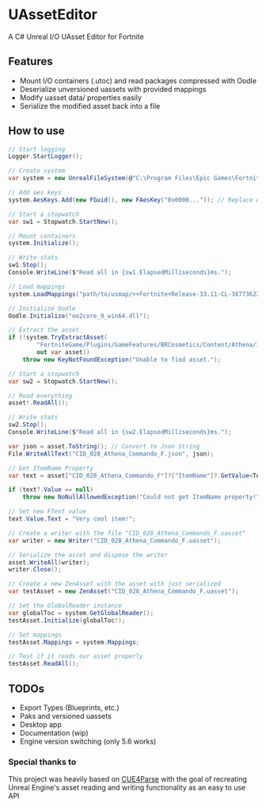 # UAssetEditor
A C# Unreal I/O UAsset Editor for Fortnite

## Features
- Mount I/O containers (.utoc) and read packages compressed with Oodle
- Deserialize unversioned uassets with provided mappings
- Modify uasset data/ properties easily
- Serialize the modified asset back into a file

## How to use
```csharp
// Start logging
Logger.StartLogger();

// Create system
var system = new UnrealFileSystem(@"C:\Program Files\Epic Games\Fortnite\FortniteGame\Content\Paks");

// Add aes keys
system.AesKeys.Add(new FGuid(), new FAesKey("0x0000...")); // Replace with your game's AesKey

// Start a stopwatch
var sw1 = Stopwatch.StartNew();

// Mount containers
system.Initialize();

// Write stats
sw1.Stop();
Console.WriteLine($"Read all in {sw1.ElapsedMilliseconds}ms.");

// Load mappings
system.LoadMappings("path/to/usmap/++Fortnite+Release-33.11-CL-38773622-Windows_oo.usmap", "path/to/dll/oo2core_9_win64.dll (if needed)");

// Initialize Oodle
Oodle.Initialize("oo2core_9_win64.dll");

// Extract the asset
if (!system.TryExtractAsset(
        "FortniteGame/Plugins/GameFeatures/BRCosmetics/Content/Athena/Items/Cosmetics/Characters/CID_028_Athena_Commando_F.uasset",
        out var asset))
    throw new KeyNotFoundException("Unable to find asset.");

// Start a stopwatch
var sw2 = Stopwatch.StartNew();

// Read everything
asset!.ReadAll();

// Write stats
sw2.Stop();
Console.WriteLine($"Read all in {sw2.ElapsedMilliseconds}ms.");

var json = asset.ToString(); // Convert to Json String
File.WriteAllText("CID_028_Athena_Commando_F.json", json);

// Get ItemName Property
var text = asset["CID_028_Athena_Commando_F"]?["ItemName"]?.GetValue<TextProperty>();

if (text?.Value == null)
    throw new NoNullAllowedException("Could not get ItemName property!");

// Set new FText value
text.Value.Text = "Very cool item!";

// Create a writer with the file "CID_028_Athena_Commando_F.uasset"
var writer = new Writer("CID_028_Athena_Commando_F.uasset");

// Serialize the asset and dispose the writer
asset.WriteAll(writer);
writer.Close();

// Create a new ZenAsset with the asset with just serialized
var testAsset = new ZenAsset("CID_028_Athena_Commando_F.uasset");

// Set the GlobalReader instance
var globalToc = system.GetGlobalReader();
testAsset.Initialize(globalToc!);

// Set mappings
testAsset.Mappings = system.Mappings;

// Test if it reads our asset properly
testAsset.ReadAll();
```

## TODOs
- Export Types (Blueprints, etc.)
- Paks and versioned uassets
- Desktop app
- Documentation (wip)
- Engine version switching (only 5.6 works)

### Special thanks to
This project was heavily based on [CUE4Parse](https://github.com/FabianFG/CUE4Parse) with the goal of recreating Unreal Engine's asset reading and writing functionality as an easy to use API
